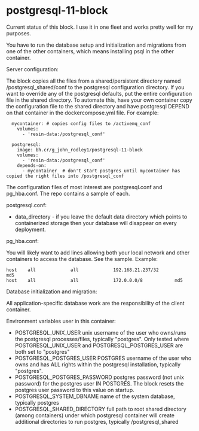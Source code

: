 # postgresql-11-block

Current status of this block.  I use it in one fleet and works pretty well for my purposes.

You have to run the database setup and initialization and migrations from one of the other 
containers, which means installing psql in the other container.

Server configuration:

The block copies all the files from a shared/persistent directory named /postgresql_shared/conf to the postgresql configuration directory.
If you want to override any of the postgresql defaults, put the entire configuration file in the shared directory.  To automate this,
have your own container copy the configuration file to the shared directory and have postgresql DEPEND on that
container in the dockercompose.yml file.  For example:

```
  mycontainer: # copies config files to /activemq_conf
    volumes:
      - 'resin-data:/postgresql_conf'

  postgresql:
    image: bh.cr/g_john_rodley1/postgresql-11-block
    volumes:
      - 'resin-data:/postgresql_conf'
    depends-on:
      - mycontainer  # don't start postgres until mycontainer has copied the right files into /postgresql_conf
```

The configuration files of most interest are postgresql.conf and pg_hba.conf.  The repo contains
a sample of each.

postgresql.conf:

* data_directory - if you leave the default data directory which points to containerized storage then your database will disappear on every deployment.

pg_hba.conf:

You will likely want to add lines allowing both your local network and other containers to access
the database.  See the sample.  Example:
```
host    all             all             192.168.21.237/32            md5
host    all             all             172.0.0.0/8            md5
```

Database initialization and migration:

All application-specific database work are the responsibility of the client container. 

Environment variables user in this container:

* POSTGRESQL_UNIX_USER   unix username of the user who owns/runs the postgresql processes/files, typically "postgres".  Only tested where POSTGRESQL_UNIX_USER and POSTGRESQL_POSTGRES_USER are both set to "postgres"
* POSTGRESQL_POSTGRES_USER   POSTGRES username of the user who owns and has ALL rights within the postgresql installation, typically "postgres".
* POSTGRESQL_POSTGRES_PASSWORD   postgres password (not unix password) for the postgres user IN POSTGRES. The block resets the postgres user password to this value on startup.
* POSTGRESQL_SYSTEM_DBNAME   name of the system database, typically postgres
* POSTGRESQL_SHARED_DIRECTORY   full path to root shared directory (among containers) under which postgresql container will create additional directories to run postgres, typically /postgresql_shared



